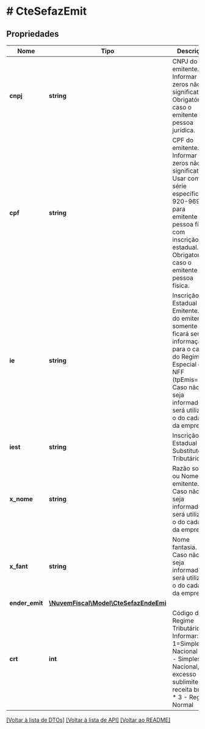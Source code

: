 # # CteSefazEmit

## Propriedades

Nome | Tipo | Descrição | Comentários
------------ | ------------- | ------------- | -------------
**cnpj** | **string** | CNPJ do emitente.  Informar zeros não significativos.  Obrigatório caso o emitente seja pessoa jurídica. | [optional]
**cpf** | **string** | CPF do emitente.  Informar zeros não significativos.  Usar com série específica 920-969 para emitente pessoa física com inscrição estadual.  Obrigatorio caso o emitente seja pessoa física. | [optional]
**ie** | **string** | Inscrição Estadual do Emitente.  A IE do emitente somente ficará sem informação para o caso do Regime Especial da NFF (tpEmis&#x3D;3).  Caso não seja informado, será utilizado o do cadastro da empresa. | [optional]
**iest** | **string** | Inscrição Estadual do Substituto Tributário. | [optional]
**x_nome** | **string** | Razão social ou Nome do emitente.  Caso não seja informado, será utilizado o do cadastro da empresa. | [optional]
**x_fant** | **string** | Nome fantasia.  Caso não seja informado, será utilizado o do cadastro da empresa. | [optional]
**ender_emit** | [**\NuvemFiscal\Model\CteSefazEndeEmi**](CteSefazEndeEmi.md) |  | [optional]
**crt** | **int** | Código do Regime Tributário.  Informar: 1&#x3D;Simples Nacional  * 2 - Simples Nacional, excesso sublimite de receita bruta  * 3 - Regime Normal | [optional]

[[Voltar à lista de DTOs]](../../README.md#models) [[Voltar à lista de API]](../../README.md#endpoints) [[Voltar ao README]](../../README.md)
